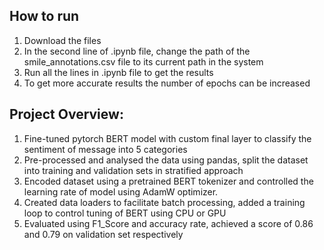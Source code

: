 ## How to run
1) Download the files
2) In the second line of .ipynb file, change the path of the smile_annotations.csv file to its current path in the system
3) Run all the lines in .ipynb file to get the results
4) To get more accurate results the number of epochs can be increased


## Project Overview:
1) Fine-tuned pytorch BERT model with custom final layer to classify the sentiment of message into 5 categories
2) Pre-processed and analysed the data using pandas, split the dataset into training and validation sets in stratified approach
3) Encoded dataset using a pretrained BERT tokenizer and controlled the learning rate of model using AdamW optimizer.
4) Created data loaders to facilitate batch processing, added a training loop to control tuning of BERT using CPU or GPU
5) Evaluated using F1_Score and accuracy rate, achieved a score of 0.86 and 0.79 on validation set respectively
